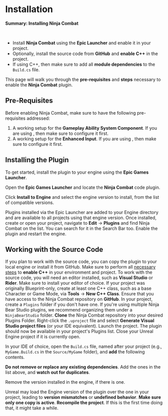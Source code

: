 # Installation
<primary-label ref="combat"/>

<tldr>
    <p><b>Summary: Installing Ninja Combat</b></p>
    <br/>
    <ul>
        <li>Install <b>Ninja Combat</b> using the <b>Epic Launcher</b> and enable it in your project.</li>
        <li>Optionally, install the source code from <b>GitHub</b> and <b>enable C++</b> in the project.</li>
        <li>If using C++, then make sure to add all <b>module dependencies</b> to the <code>Build.cs</code> file.</li>
    </ul>
</tldr>

This page will walk you through the **pre-requisites** and **steps** necessary to enable the **Ninja Combat** plugin.

## Pre-Requisites
Before enabling Ninja Combat, make sure to have the following pre-requisites addressed:
1. A working setup for the **Gameplay Ability System Component**. If you are using **[](gas_overview.md)**, then make sure to configure it first.
2. A working setup for the **Enhanced Input**. If you are using **[](ipt_overview.md)**, then make sure to configure it first.

## Installing the Plugin
To get started, install the plugin to your engine using the **Epic Games Launcher**.

<procedure title="Installing via the Epic Launcher" collapsible="true" default-state="expanded">
    <step>Open the <b>Epic Games Launcher</b> and locate the <b>Ninja Combat</b> code plugin.</step>
    <step>
        <p>Click <b>Install to Engine</b> and select the engine version to install, from the list of compatible versions.</p>
        <tip>Plugins installed via the Epic Launcher are added to your Engine directory and are available to all projects using that engine version.</tip>
    </step>
    <step>Once installed, create or open your project, navigate to <b>Edit</b> &rarr; <b>Plugins</b> and find Ninja Combat on the list. You can search for it in the Search Bar too.</step>
    <step>Enable the plugin and restart the engine.</step>
</procedure>

## Working with the Source Code
<secondary-label ref="advanced"/>
If you plan to work with the source code, you can copy the plugin to your local engine or install it from GitHub. 

<procedure title="Enable C++ in your Project" collapsible="true" default-state="expanded">
    <step>Make sure to perform all <a href="https://dev.epicgames.com/documentation/en-us/unreal-engine/setting-up-your-development-environment-for-cplusplus-in-unreal-engine">necessary steps</a> to <b>enable C++</b> in your environment and project.</step>
    <step>To work with the source code, you will need an editor installed, such as <b>Visual Studio</b> or <b>Rider</b>. Make sure to install your editor of choice.</step>
    <step>If your project was originally Blueprint-only, create at least one C++ class, such as a base Character or Game Mode, via <b>Tools</b> &rarr; <b>New C++ Class</b>.</step>
</procedure>

<procedure title="GitHub Repository" collapsible="true" default-state="expanded">
    <step>Ensure that you have access to the Ninja Combat repository on <b>GitHub</b>.</step>
    <step>In your project, create a <code>Plugins</code> folder if you don't have one. If you're using multiple Ninja Bear Studio plugins, we recommend organizing them under a <code>NinjaBearStudio</code> folder.</step>
    <step><b>Clone</b> the Ninja Combat repository into your desired Plugins Folder.</step>
    <step>Right-click the <code>.uproject</code> file and select <b>Generate Visual Studio project files</b> (or your IDE equivalent).</step>
    <step>Launch the project. The plugin should now be available in your project's Plugins list.</step>
</procedure>

<procedure title="Enable C++ Modules" collapsible="true" default-state="expanded">
    <step>Close your Unreal Engine project if it is currently open.</step>
    <step>
        <p>In your IDE of choice, open the <code>Build.cs</code> file, named after your project (e.g., <code>MyGame.Build.cs</code> in the <code>Source/MyGame</code> folder), and <b>add</b> the following contents.</p>
        <code-block lang="c#" src="cbt_setup_build.cs"/>
        <warning><b>Do not remove or replace any existing dependencies</b>. Add the ones in the list above, and <b>watch out for duplicates</b>.</warning>
    </step>
    <step>
        <p>Remove the version installed in the engine, if there is one.</p>
        <tip>Unreal may load the Engine version of the plugin over the one in your project, leading to <b>version mismatches</b> or <b>undefined behavior</b>. <b>Make sure only one copy is active</b>.</tip>
    </step>
    <step><b>Recompile the project</b>. If this is the first time doing that, it might take a while.</step>
</procedure>
